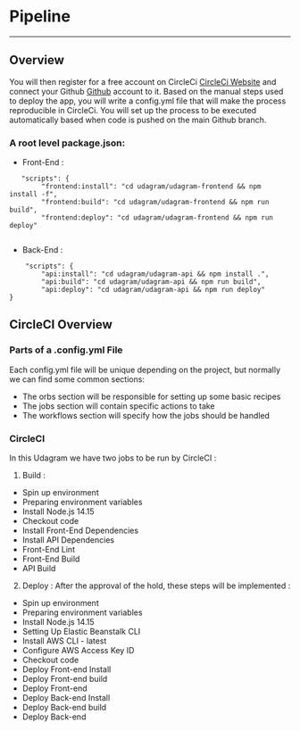 # Pipeline 
***
## Overview

You will then register for a free account on CircleCi [CircleCi Website](https://app.circleci.com) and connect your Github [Github](https://github.com) account to it. Based on the manual steps used to deploy the app, you will write a config.yml file that will make the process reproducible in CircleCi. You will set up the process to be executed automatically based when code is pushed on the main Github branch.

### A root level package.json: 

* Front-End : 
```
   "scripts": {
        "frontend:install": "cd udagram/udagram-frontend && npm install -f",
        "frontend:build": "cd udagram/udagram-frontend && npm run build",
        "frontend:deploy": "cd udagram/udagram-frontend && npm run deploy"
        
```
* Back-End : 

```
    "scripts": {
        "api:install": "cd udagram/udagram-api && npm install .",
        "api:build": "cd udagram/udagram-api && npm run build",
        "api:deploy": "cd udagram/udagram-api && npm run deploy"
}

```


## CircleCI Overview

### Parts of a .config.yml File

Each config.yml file will be unique depending on the project, but normally we can find some common sections:

* The orbs section will be responsible for setting up some basic recipes
* The jobs section will contain specific actions to take
* The workflows section will specify how the jobs should be handled

### CircleCI 

In this Udagram  we have two jobs to be run by CircleCI :

1. Build :
* Spin up environment
* Preparing environment variables
* Install Node.js 14.15
* Checkout code
* Install Front-End Dependencies
* Install API Dependencies
* Front-End Lint
* Front-End Build
* API Build

 
2. Deploy : 
After the approval of the hold, these steps will be implemented :

* Spin up environment
* Preparing environment variables
* Install Node.js 14.15
* Setting Up Elastic Beanstalk CLI
* Install AWS CLI - latest
* Configure AWS Access Key ID
* Checkout code
* Deploy Front-end Install
* Deploy Front-end build
* Deploy Front-end
* Deploy Back-end Install
* Deploy Back-end build
* Deploy Back-end



